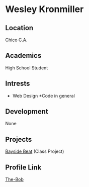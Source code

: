 # Wesley Kronmiller

## Location
Chico C.A.

## Academics
High School Student

## Intrests
* Web Design
*Code in general

## Development
None

## Projects
[Bayside Beat](https://the-bob.github.io/bayside/) (Class Project)

## Profile Link
[The-Bob](https://github.com/The-Bob)
